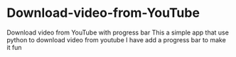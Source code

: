# Download-video-from-YouTube
Download video from YouTube with progress bar
This a simple app that use python to download video from youtube
I have add a progress bar to make it fun
